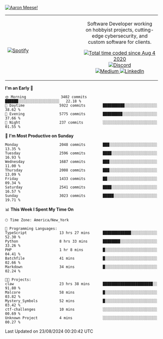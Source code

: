 [![Aaron Meese!](https://user-images.githubusercontent.com/17814535/88975338-a2aabf00-d27f-11ea-963f-8a19608716b4.png)](https://github.com/ajmeese7/readme-ascii "README ASCII")

<!-- Modified from project here: https://github.com/novatorem/novatorem -->
<table width="100%">
  <tr>
  <td width="50%">

&nbsp; <br> [![Spotify](https://ajmeese7.vercel.app/api/spotify)](https://open.spotify.com/user/ajmeese)

  </td>
  <td width="50%">
    <p align="center">
    Software Developer working on hobbyist projects, cutting-edge cybersecurity, and custom software for clients.
    </p>
    <p align="center">
      <a href="https://wakatime.com/@f726891d-3b02-46cd-9b60-e8c59f9e2b14">
        <img src="https://wakatime.com/badge/user/f726891d-3b02-46cd-9b60-e8c59f9e2b14.svg" alt="Total time coded since Aug 4 2020" title="WakaTime" />
      </a>
      <a href="http://link.aaronmeese.com/discord">
        <img src="https://img.shields.io/badge/discord-ajmeese7%234835-369?style=flat-square&logo=discord&logoColor=white&color=purple" alt="Discord" title="Discord">
      </a>
      <br />
      <a href="https://link.aaronmeese.com/medium">
        <img src="https://img.shields.io/badge/medium-ajmeese7-1DB954?style=flat-square&logo=medium&logoColor=white" alt="Medium" title="Medium">
      </a>
      <a href="https://link.aaronmeese.com/linkedin">
        <img src="https://img.shields.io/badge/linkedIn-aaronmeese-1DB954?style=flat-square&logo=linkedin&logoColor=white&color=blue" alt="LinkedIn" title="LinkedIn">
      </a>
    </p>
  </td>

</table>

[//]: <> (The `&nbsp;` is to have Aphelion take up more space)

<!--START_SECTION:waka-->
**I'm an Early 🐤** 

```text
🌞 Morning                3402 commits        ██████░░░░░░░░░░░░░░░░░░░   22.18 % 
🌆 Daytime                5922 commits        ██████████░░░░░░░░░░░░░░░   38.62 % 
🌃 Evening                5775 commits        █████████░░░░░░░░░░░░░░░░   37.66 % 
🌙 Night                  237 commits         ░░░░░░░░░░░░░░░░░░░░░░░░░   01.55 % 
```
📅 **I'm Most Productive on Sunday** 

```text
Monday                   2048 commits        ███░░░░░░░░░░░░░░░░░░░░░░   13.35 % 
Tuesday                  2596 commits        ████░░░░░░░░░░░░░░░░░░░░░   16.93 % 
Wednesday                1687 commits        ███░░░░░░░░░░░░░░░░░░░░░░   11.00 % 
Thursday                 2008 commits        ███░░░░░░░░░░░░░░░░░░░░░░   13.09 % 
Friday                   1433 commits        ██░░░░░░░░░░░░░░░░░░░░░░░   09.34 % 
Saturday                 2541 commits        ████░░░░░░░░░░░░░░░░░░░░░   16.57 % 
Sunday                   3023 commits        █████░░░░░░░░░░░░░░░░░░░░   19.71 % 
```


📊 **This Week I Spent My Time On** 

```text
🕑︎ Time Zone: America/New_York

💬 Programming Languages: 
TypeScript               13 hrs 27 mins      █████████████░░░░░░░░░░░░   52.30 % 
Python                   8 hrs 33 mins       ████████░░░░░░░░░░░░░░░░░   33.26 % 
PHP                      1 hr 8 mins         █░░░░░░░░░░░░░░░░░░░░░░░░   04.41 % 
Batchfile                41 mins             █░░░░░░░░░░░░░░░░░░░░░░░░   02.66 % 
Markdown                 34 mins             █░░░░░░░░░░░░░░░░░░░░░░░░   02.24 % 

🐱‍💻 Projects: 
claw                     23 hrs 38 mins      ███████████████████████░░   91.80 % 
Malcore                  58 mins             █░░░░░░░░░░░░░░░░░░░░░░░░   03.82 % 
Mystery_Symbols          52 mins             █░░░░░░░░░░░░░░░░░░░░░░░░   03.42 % 
ctf-challenges           10 mins             ░░░░░░░░░░░░░░░░░░░░░░░░░   00.69 % 
Unknown Project          4 mins              ░░░░░░░░░░░░░░░░░░░░░░░░░   00.27 % 
```


 Last Updated on 23/08/2024 00:20:42 UTC
<!--END_SECTION:waka-->

